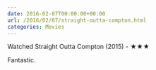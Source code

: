 ```yaml
---
date: 2016-02-07T00:00:00+00:00
url: /2016/02/07/straight-outta-compton.html
categories: Movies
---
```

Watched Straight Outta Compton (2015) - ★★★

Fantastic.




